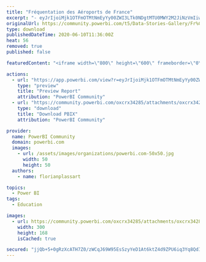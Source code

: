 ```yaml
---
title: "Fréquentation des Aéroports de France"
excerpt: "- eyJrIjoiMjk1OTFmOTMtNmEyYy00ZWI3LTk0NDgtMTU0MWY2M2JiNzVmIiwidCI6IjE0NTJmNzE3LTQ5MTItNDE1Yi1hZjg1LWQ3Njc5YWM0MWQwNiJ9"
originalUrl: https://community.powerbi.com/t5/Data-Stories-Gallery/Fr%C3%A9quentation-des-A%C3%A9roports-de-France/m-p/1151304
type: download
publishedDateTime: 2020-06-10T11:36:00Z
heat: 56
removed: true
published: false

featuredContent: "<iframe width=\"800\" height=\"600\" frameborder=\"0\" src=\"https://app.powerbi.com/view?r=eyJrIjoiMjk1OTFmOTMtNmEyYy00ZWI3LTk0NDgtMTU0MWY2M2JiNzVmIiwidCI6IjE0NTJmNzE3LTQ5MTItNDE1Yi1hZjg1LWQ3Njc5YWM0MWQwNiJ9\"></iframe>"

actions:
  - url: "https://app.powerbi.com/view?r=eyJrIjoiMjk1OTFmOTMtNmEyYy00ZWI3LTk0NDgtMTU0MWY2M2JiNzVmIiwidCI6IjE0NTJmNzE3LTQ5MTItNDE1Yi1hZjg1LWQ3Njc5YWM0MWQwNiJ9"
    type: "preview"
    title: "Preview Report"
    attribution: "PowerBI Community"
  - url: "https://community.powerbi.com/oxcrx34285/attachments/oxcrx34285/DataStoriesGallery/4089/2/Power_BI_1_FPL.pbix"
    type: "download"
    title: "Download PBIX"
    attribution: "PowerBI Community"

provider:
  name: PowerBI Community
  domain: powerbi.com
  images:
    - url: /assets/images/organizations/powerbi.com-50x50.jpg
      width: 50
      height: 50
  authors:
    - name: florianplassart

topics:
  - Power BI
tags:
  - Education

images:
  - url: https://community.powerbi.com/oxcrx34285/attachments/oxcrx34285/DataStoriesGallery/4089/1/t%C3%A9l%C3%A9chargement.jpg
    width: 300
    height: 168
    isCached: true

secured: "jjQb+5+0gRzXcATH7Z0/zWCqJ69W95EsSzyYeD1At6ktZ4d9ZPU6iq3Yq8QdIUCOTTDYtpohUSRwr8TdQ6jh1qrqBqYonpAWkjLBWN0O8mmszKjRACUYWyBLuXxJl7XkJyEDHeVuu+K5mU9MDrYSISpGGI5OgC2vsbkKhu/PK7rHJifOrvH6N+kcvPYrBz68ZK99oapJDsDzTn8eBhUEKnEbjjuRPdPCCh8JCWnqAfHcIKS9sO7QU+VOh6YBKwZG6/uF76JZJ6fMybU5FgNukdqB/r0xzK0pGMmSLCg2ZqAgxOZ9kpTWj2qD0+/R8Io/u62eX++9zK2dV5Fv2WCIi03BHQEoeZhoupQHYEELK+9jVcmBplR7NYy1tvK6ijPdRYIwjRzTdVOaUD8qGvmP+Q==;JsayiBNJ27qhCRW5bGma6g=="
---
```


